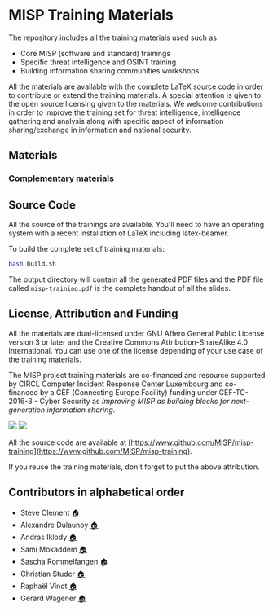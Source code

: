 # MISP Training Materials

The repository includes all the training materials used such as

- Core MISP (software and standard) trainings
- Specific threat intelligence and OSINT training
- Building information sharing communities workshops

All the materials are available with the complete LaTeX source code in order to contribute or extend the training materials. A special attention is given to the open source licensing
given to the materials. We welcome contributions in order to improve the training set for threat intelligence, intelligence gathering and analysis along with specific aspect of information sharing/exchange in information and national security.

## Materials

### Complementary materials

## Source Code

All the source of the trainings are available. You'll need to have an operating system with a recent installation of LaTeX including latex-beamer.

To build the complete set of training materials:

~~~~bash
bash build.sh
~~~~

The output directory will contain all the generated PDF files and the PDF file called `misp-training.pdf` is the complete handout of all the slides.

## License, Attribution and Funding

All the materials are dual-licensed under GNU Affero General Public License version 3 or later and
the Creative Commons Attribution-ShareAlike 4.0 International. You can use one of the license depending
of your use case of the training materials.

The MISP project training materials are co-financed and resource supported by CIRCL Computer Incident Response Center Luxembourg[](https://www.circl.lu/) and co-financed by a CEF (Connecting Europe Facility) funding under CEF-TC-2016-3 - Cyber Security as *Improving MISP as building blocks for next-generation information sharing*.

![](https://www.misp-project.org/assets/images/en_cef.png)
![](https://www.circl.lu/assets/images/logo.png)

All the source code are available at [https://www.github.com/MISP/misp-training](https://www.github.com/MISP/misp-training).

If you reuse the training materials, don't forget to put the above attribution.
 
## Contributors in alphabetical order

- Steve Clement [:house:](https://github.com/SteveClement)
- Alexandre Dulaunoy [:house:](https://github.com/adulau)
- Andras Iklody [:house:](https://github.com/iglocska)
- Sami Mokaddem [:house:](https://github.com/mokaddem)
- Sascha Rommelfangen [:house:](https://github.com/rommelfs)
- Christian Studer [:house:](https://github.com/chrisr3d)
- Raphaël Vinot [:house:](https://github.com/rafiot)
- Gerard Wagener [:house:](https://github.com/haegardev)

